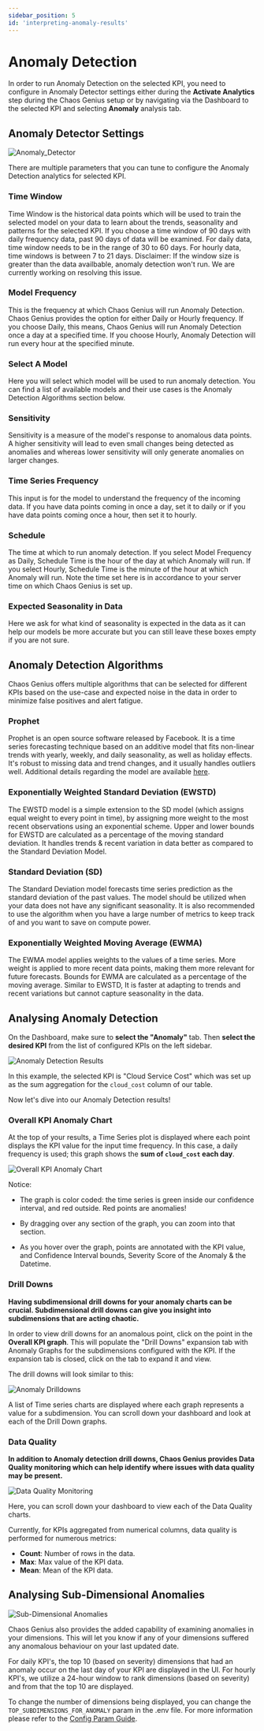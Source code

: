 ```yaml
---
sidebar_position: 5
id: 'interpreting-anomaly-results'
---
```


# Anomaly Detection

In order to run Anomaly Detection on the selected KPI, you need to configure in Anomaly Detector settings either during the **Activate Analytics** step during the Chaos Genius setup or by navigating via the Dashboard to the selected KPI and selecting **Anomaly** analysis tab. 

## Anomaly Detector Settings

![Anomaly_Detector](/img/kpi-and-dashboard/anomaly_detector_settings.png)

There are multiple parameters that you can tune to configure the Anomaly Detection analytics for selected KPI. 

### Time Window

Time Window is the historical data points which will be used to train the selected model on your data to learn about the trends, seasonality and patterns for the selected KPI. If you choose a time window of 90 days with daily frequency data, past 90 days of data will be examined. For daily data, time window needs to be in the range of 30 to 60 days. For hourly data, time windows is between 7 to 21 days.
Disclaimer: If the window size is greater than the data availbable, anomaly detection won't run. We are currently working on resolving this issue.

### Model Frequency

This is the frequency at which Chaos Genius will run Anomaly Detection. Chaos Genius provides the option for either Daily or Hourly frequency. If you choose Daily, this means, Chaos Genius will run Anomaly Detection once a day at a specified time. If you choose Hourly, Anomaly Detection will run every hour at the specified minute.
### Select A Model

Here you will select which model will be used to run anomaly detection. You can find a list of available models and their use cases is the Anomaly Detection Algorithms section below.

### Sensitivity

Sensitivity is a measure of the model's response to anomalous data points. A higher sensitivity will lead to even small changes being detected as anomalies and whereas lower sensitivity will only generate anomalies on larger changes.

### Time Series Frequency

This input is for the model to understand the frequency of the incoming data. If you have data points coming in once a day, set it to daily or if you have data points coming once a hour, then set it to hourly.

### Schedule

The time at which to run anomaly detection. If you select Model Frequency as Daily, Schedule Time is the hour of the day at which Anomaly will run. If you select Hourly, Schedule Time is the minute of the hour at which Anomaly will run. Note the time set here is in accordance to your server time on which Chaos Genius is set up.

### Expected Seasonality in Data

Here we ask for what kind of seasonality is expected in the data as it can help our models be more accurate but you can still leave these boxes empty if you are not sure.


## Anomaly Detection Algorithms

Chaos Genius offers multiple algorithms that can be selected for different KPIs based on the use-case and expected noise in the data in order to minimize false positives and alert fatigue. 

### Prophet

Prophet is an open source software released by Facebook. It is a time series forecasting technique based on an additive model that fits non-linear trends with yearly, weekly, and daily seasonality, as well as holiday effects. It's robust to missing data and trend changes, and it usually handles outliers well. Additional details regarding the model are available [here](https://research.fb.com/prophet-forecasting-at-scale/).
### Exponentially Weighted Standard Deviation (EWSTD)

The EWSTD model is a simple extension to the SD model (which assigns equal weight to every point in time), by assigning more weight to the most recent observations using an exponential scheme. Upper and lower bounds for EWSTD are calculated as a percentage of the moving standard deviation. It handles trends & recent variation in data better as compared to the Standard Deviation Model.
### Standard Deviation (SD)

The Standard Deviation model forecasts time series prediction as the standard deviation of the past values.  The model should be utilized when your data does not have any significant seasonality. It is also recommended to use the algorithm when you have a large number of metrics to keep track of and you want to save on compute power.
### Exponentially Weighted Moving Average (EWMA)

The EWMA model applies weights to the values of a time series. More weight is applied to more recent data points, making them more relevant for future forecasts. Bounds for EWMA are calculated as a percentage of the moving average. Similar to EWSTD, It is faster at adapting to trends and recent variations but cannot capture seasonality in the data.


## Analysing Anomaly Detection

On the Dashboard, make sure to **select the "Anomaly"** tab. Then **select the desired KPI** from the list of configured KPIs on the left sidebar.

![Anomaly Detection Results](/img/kpi-and-dashboard/anomaly_dashboard_overview.png)

In this example, the selected KPI is "Cloud Service Cost" which was set up as the sum aggregation for the `cloud_cost` column of our table.

Now let's dive into our Anomaly Detection results!

### Overall KPI Anomaly Chart

At the top of your results, a Time Series plot is displayed where each point displays the KPI value for the input time frequency. In this case, a daily frequency is used; this graph shows the **sum of `cloud_cost` each day**.

![Overall KPI Anomaly Chart](/img/kpi-and-dashboard/overall_KPI_anomaly_chart.png)

Notice:

-   The graph is color coded: the time series is green inside our confidence interval, and red outside. Red points are anomalies!

-   By dragging over any section of the graph, you can zoom into that section.

-   As you hover over the graph, points are annotated with the KPI value, and Confidence Interval bounds, Severity Score of the Anomaly & the Datetime.

### Drill Downs

**Having subdimensional drill downs for your anomaly charts can be crucial. Subdimensional drill downs can give you insight into subdimensions that are acting chaotic.**

In order to view drill downs for an anomalous point, click on the point in the **Overall KPI graph**. This will populate the "Drill Downs" expansion tab with Anomaly Graphs for the subdimensions configured with the KPI. If the expansion tab is closed, click on the tab to expand it and view.

The drill downs will look similar to this:

![Anomaly Drilldowns](/img/kpi-and-dashboard/anomaly-drilldowns.png)

A list of Time series charts are displayed where each graph represents a value for a subdimension. You can scroll down your dashboard and look at each of the Drill Down graphs.

### Data Quality

**In addition to Anomaly detection drill downs, Chaos Genius provides Data Quality monitoring which can help identify where issues with data quality may be present.**

![Data Quality Monitoring](/img/kpi-and-dashboard/data-quality-monitoring.png)

Here, you can scroll down your dashboard to view each of the Data Quality charts. 

Currently, for KPIs aggregated from numerical columns, data quality is performed for numerous metrics:
- **Count**: Number of rows in the data.
- **Max**: Max value of the KPI data.
- **Mean**: Mean of the KPI data.

## Analysing Sub-Dimensional Anomalies

![Sub-Dimensional Anomalies](/img/kpi-and-dashboard/sub_dim_anomaly.png)

Chaos Genius also provides the added capability of examining anomalies in your dimensions. This will let you know if any of your dimensions suffered any anomalous behaviour on your last updated date.

For daily KPI's, the top 10 (based on severity) dimensions that had an anomaly occur on the last day of your KPI are displayed in the UI. For hourly KPI's, we utilize a 24-hour window to rank dimensions (based on severity) and from that the top 10 are displayed. 

To change the number of dimensions being displayed, you can change the `TOP_SUBDIMENSIONS_FOR_ANOMALY` param in the .env file. For more information please refer to the [Config Param Guide](/Operator_Guides/Configuration/config-params.md).
